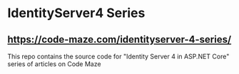 # IdentityServer4 Series
## https://code-maze.com/identityserver-4-series/
This repo contains the source code for "Identity Server 4 in ASP.NET Core" series of articles on Code Maze
